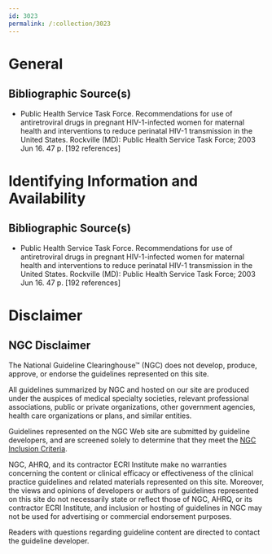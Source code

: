 ```yaml
---
id: 3023
permalink: /:collection/3023
---
```


# General

## Bibliographic Source(s)

- Public Health Service Task Force. Recommendations for use of antiretroviral drugs in pregnant HIV-1-infected women for maternal health and interventions to reduce perinatal HIV-1 transmission in the United States. Rockville (MD): Public Health Service Task Force; 2003 Jun 16. 47 p. [192 references]

# Identifying Information and Availability

## Bibliographic Source(s)

- Public Health Service Task Force. Recommendations for use of antiretroviral drugs in pregnant HIV-1-infected women for maternal health and interventions to reduce perinatal HIV-1 transmission in the United States. Rockville (MD): Public Health Service Task Force; 2003 Jun 16. 47 p. [192 references]

# Disclaimer

## NGC Disclaimer

The National Guideline Clearinghouse™ (NGC) does not develop, produce, approve, or endorse the guidelines represented on this site.

All guidelines summarized by NGC and hosted on our site are produced under the auspices of medical specialty societies, relevant professional associations, public or private organizations, other government agencies, health care organizations or plans, and similar entities.

Guidelines represented on the NGC Web site are submitted by guideline developers, and are screened solely to determine that they meet the [NGC Inclusion Criteria](/help-and-about/summaries/inclusion-criteria).

NGC, AHRQ, and its contractor ECRI Institute make no warranties concerning the content or clinical efficacy or effectiveness of the clinical practice guidelines and related materials represented on this site. Moreover, the views and opinions of developers or authors of guidelines represented on this site do not necessarily state or reflect those of NGC, AHRQ, or its contractor ECRI Institute, and inclusion or hosting of guidelines in NGC may not be used for advertising or commercial endorsement purposes.

Readers with questions regarding guideline content are directed to contact the guideline developer.


